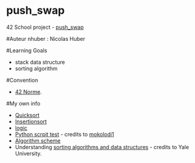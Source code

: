 # push_swap
42 School project - [push_swap](./subject/push_swap.pdf)

#Auteur
nhuber : Nicolas Huber<br />

#Learning Goals
+ stack data structure
+ sorting algorithm

#Convention
+ [42 Norme](./subject/norme.pdf).<br />

#My own info
- [Quicksort](https://en.wikipedia.org/wiki/Quicksort)<br />
- [Insertionsort](https://en.wikipedia.org/wiki/Insertion_sort)<br />
- [logic](./test/logic.txt)<br />
- [Python scrpit test](./test/tester.py) - credits to [mokolodi1](https://github.com/mokolodi1/push-swap)<br />
- [Algorithm scheme](http://www.sorting-algorithms.com/)<br />
- Understanding [sorting algorithms and data structures](http://www.cs.yale.edu/homes/aspnes/classes/223/notes.pdf) - credits to Yale University.<br />
